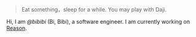 

> Eat something，sleep for a while.
> You may play with Daji.


Hi, I am *@bibibi* (Bi, Bibi), a software engineer. I am currently working on [Reason](https://pingyourid.github.io/).


